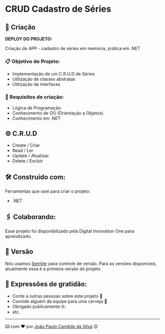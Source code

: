 # CRUD Cadastro de Séries

## 🚀 Criação
**DEPLOY DO PROJETO:**

Criação de APP - cadastro de séries em memoria, prática em .NET

### 📋 Objetivo do Projeto:

- Implementação de um C.R.U.D de Séries
- Utilização de classes abstratas
- Utilização de interfaces

### 🔧 Requisitos de criação:

- Lógica de Programação
- Conhecimento de OO (Orientação a Objetos)
- Conhecimento em .NET

## ⚙️ C.R.U.D

- Create / Criar
- Read / Ler
- Update / Atualizar
- Delete / Excluir


## 🛠️ Construído com:

Ferramentas que usei para criar o projeto:

* .NET

## 🖇️ Colaborando:

Esse projeto foi disponibilizado pela Digital Innovation One para aprendizado.

## 📌 Versão

Nós usamos [SemVer](http://semver.org/) para controle de versão. Para as versões disponíveis, atualmente essa é a primeira versão do projeto. 



## 🎁 Expressões de gratidão:

* Conte a outras pessoas sobre este projeto 📢
* Convide alguém da equipe para uma cerveja 🍺 
* Obrigado publicamente 🤓.
* etc.


---
⌨️ com ❤️ por [João Paulo Candido da Silva](https://github.com/joaopaulony) 😊
